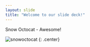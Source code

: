 ```yaml
---
layout: slide
title: "Welcome to our slide deck!"
---
```


Snow Octocat - Awesome!

![snowoctocat](https://octodex.github.com/images/snowoctocat.png)
{: .center}
